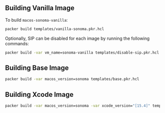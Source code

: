## Building Vanilla Image

To build `macos-sonoma-vanilla`:

```bash
packer build templates/vanilla-sonoma.pkr.hcl
```

Optionally, SIP can be disabled for each image by running the following commands:

```bash
packer build -var vm_name=sonoma-vanilla templates/disable-sip.pkr.hcl
```

## Building Base Image

```bash
packer build -var macos_version=sonoma templates/base.pkr.hcl
```

## Building Xcode Image

```bash
packer build -var macos_version=sonoma -var xcode_version="[15.4]" templates/xcode.pkr.hcl
```